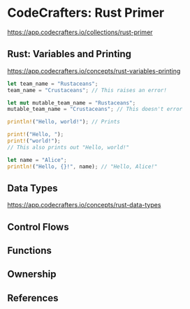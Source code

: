 # CodeCrafters: Rust Primer

https://app.codecrafters.io/collections/rust-primer

## Rust: Variables and Printing 

https://app.codecrafters.io/concepts/rust-variables-printing

```rs
let team_name = "Rustaceans";
team_name = "Crustaceans"; // This raises an error!

let mut mutable_team_name = "Rustaceans";
mutable_team_name = "Crustaceans"; // This doesn't error
```

```rs
println!("Hello, world!"); // Prints

print!("Hello, ");
print!("world!");
// This also prints out "Hello, world!"

let name = "Alice";
println!("Hello, {}!", name); // "Hello, Alice!"
```


## Data Types

https://app.codecrafters.io/concepts/rust-data-types



## Control Flows

## Functions

## Ownership

## References
